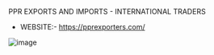 PPR EXPORTS AND IMPORTS - INTERNATIONAL TRADERS
 - WEBSITE:-
   https://pprexporters.com/


![image](https://user-images.githubusercontent.com/88790993/228034434-d4e50bcd-ab15-4915-9f3a-dfe8ccd05c57.png)

